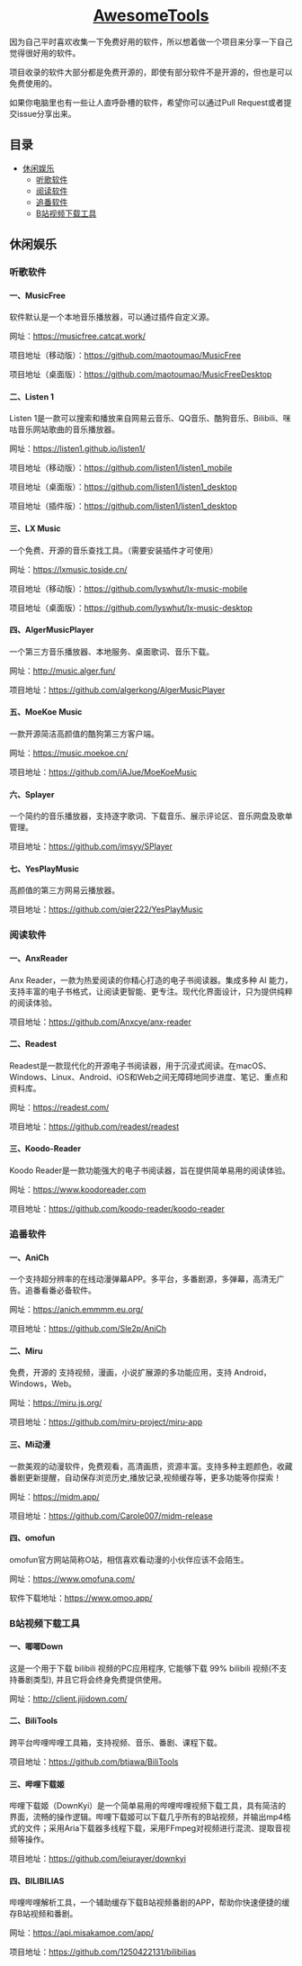 <div align="center">
  <h1>
    <a href="https://github.com/AstridGao/AwesomeApps">AwesomeTools</a>
  </h1>
</div>

因为自己平时喜欢收集一下免费好用的软件，所以想着做一个项目来分享一下自己觉得很好用的软件。

项目收录的软件大部分都是免费开源的，即使有部分软件不是开源的，但也是可以免费使用的。

如果你电脑里也有一些让人直呼卧槽的软件，希望你可以通过Pull Request或者提交issue分享出来。

## 目录

* [休闲娱乐](#休闲娱乐)
  * [听歌软件](#听歌软件)
  * [阅读软件](#阅读软件)
  * [追番软件](#追番软件)
  * [B站视频下载工具](#B站视频下载工具)

## 休闲娱乐

### 听歌软件

#### 一、MusicFree

软件默认是一个本地音乐播放器，可以通过插件自定义源。

网址：https://musicfree.catcat.work/

项目地址（移动版）：https://github.com/maotoumao/MusicFree

项目地址（桌面版）：https://github.com/maotoumao/MusicFreeDesktop

#### 二、Listen 1

Listen 1是一款可以搜索和播放来自网易云音乐、QQ音乐、酷狗音乐、Bilibili、咪咕音乐网站歌曲的音乐播放器。

网址：https://listen1.github.io/listen1/

项目地址（移动版）：https://github.com/listen1/listen1_mobile

项目地址（桌面版）：https://github.com/listen1/listen1_desktop

项目地址（插件版）：https://github.com/listen1/listen1_desktop

#### 三、LX Music

一个免费、开源的音乐查找工具。（需要安装插件才可使用）

网址：https://lxmusic.toside.cn/

项目地址（移动版）：https://github.com/lyswhut/lx-music-mobile

项目地址（桌面版）：https://github.com/lyswhut/lx-music-desktop

#### 四、AlgerMusicPlayer

一个第三方音乐播放器、本地服务、桌面歌词、音乐下载。

网址：http://music.alger.fun/

项目地址：https://github.com/algerkong/AlgerMusicPlayer

#### 五、MoeKoe Music

一款开源简洁高颜值的酷狗第三方客户端。

网址：https://music.moekoe.cn/

项目地址：https://github.com/iAJue/MoeKoeMusic

#### 六、Splayer

一个简约的音乐播放器，支持逐字歌词、下载音乐、展示评论区、音乐网盘及歌单管理。

项目地址：https://github.com/imsyy/SPlayer

#### 七、YesPlayMusic

高颜值的第三方网易云播放器。

项目地址：https://github.com/qier222/YesPlayMusic

### 阅读软件

#### 一、AnxReader

Anx Reader，一款为热爱阅读的你精心打造的电子书阅读器。集成多种 AI 能力，支持丰富的电子书格式，让阅读更智能、更专注。现代化界面设计，只为提供纯粹的阅读体验。

项目地址：https://github.com/Anxcye/anx-reader

#### 二、Readest

Readest是一款现代化的开源电子书阅读器，用于沉浸式阅读。在macOS、Windows、Linux、Android、iOS和Web之间无障碍地同步进度、笔记、重点和资料库。

网址：https://readest.com/

项目地址：https://github.com/readest/readest

#### 三、Koodo-Reader

Koodo Reader是一款功能强大的电子书阅读器，旨在提供简单易用的阅读体验。

网址：https://www.koodoreader.com

项目地址：https://github.com/koodo-reader/koodo-reader

### 追番软件

#### 一、AniCh

一个支持超分辨率的在线动漫弹幕APP。多平台，多番剧源，多弹幕，高清无广告。追番看番必备软件。

网址：https://anich.emmmm.eu.org/

项目地址：https://github.com/Sle2p/AniCh

#### 二、Miru

免费，开源的 支持视频，漫画，小说扩展源的多功能应用，支持 Android，Windows，Web。

网址：https://miru.js.org/

项目地址：https://github.com/miru-project/miru-app

#### 三、Mi动漫

一款美观的动漫软件，免费观看，高清画质，资源丰富。支持多种主题颜色，收藏番剧更新提醒，自动保存浏览历史,播放记录,视频缓存等，更多功能等你探索！

网址：https://midm.app/

项目地址：https://github.com/Carole007/midm-release

#### 四、omofun

omofun官方网站简称O站，相信喜欢看动漫的小伙伴应该不会陌生。

网址：https://www.omofuna.com/

软件下载地址：https://www.omoo.app/

### B站视频下载工具

#### 一、唧唧Down

这是一个用于下载 bilibili 视频的PC应用程序, 它能够下载 99% bilibili 视频(不支持番剧类型), 并且它将会终身免费提供使用。

网址：http://client.jijidown.com/

#### 二、BiliTools

跨平台哔哩哔哩工具箱，支持视频、音乐、番剧、课程下载。

项目地址：https://github.com/btjawa/BiliTools

#### 三、哔哩下载姬

哔哩下载姬（DownKyi）是一个简单易用的哔哩哔哩视频下载工具，具有简洁的界面，流畅的操作逻辑。哔哩下载姬可以下载几乎所有的B站视频，并输出mp4格式的文件；采用Aria下载器多线程下载，采用FFmpeg对视频进行混流、提取音视频等操作。

项目地址：https://github.com/leiurayer/downkyi

#### 四、BILIBILIAS

哔哩哔哩解析工具，一个辅助缓存下载B站视频番剧的APP，帮助你快速便捷的缓存B站视频和番剧。

网址：https://api.misakamoe.com/app/

项目地址：https://github.com/1250422131/bilibilias
